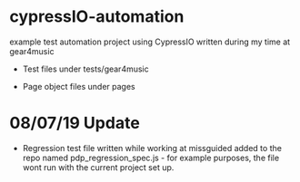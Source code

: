 # cypressIO-automation
example test automation project using CypressIO written during my time at gear4music

* Test files under tests/gear4music

* Page object files under pages


# 08/07/19 Update

* Regression test file written while working at missguided added to the repo named pdp_regression_spec.js - for example purposes, the file wont run with the current project set up.
